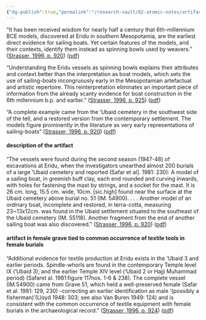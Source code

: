 ```yaml
---
{"dg-publish":true,"permalink":"/research-vault/02-atomic-notes/artifacts-from-6000s-bce-eridu-may-be-spinning-bowls-and-not-the-oldest-evidence-of-sailing-vessels/"}
---
```


“It has been received wisdom for nearly half a century that 6th-millennium BCE models, discovered at Eridu in southern Mesopotamia, are the earliest direct evidence for sailing boats. Yet certain features of the models, and their contexts, identify them instead as spinning bowls used by weavers.” ([Strasser, 1996, p. 920](zotero://select/library/items/NBBF3WPV)) ([pdf](zotero://open-pdf/library/items/P7GGSX85?page=1&annotation=BW9JFFYI))

“Understanding the Eridu vessels as spinning bowls explains their attributes and context better than the interpretation as boat models, which sets the use of sailing-boats incongruously early in the Mesopotamian artefactual and artistic repertoire. This reinterpretation eliminates an important piece of information from the already scanty evidence for boat construction in the 6th millennium b.p. and earlier.” ([Strasser, 1996, p. 925](zotero://select/library/items/NBBF3WPV)) ([pdf](zotero://open-pdf/library/items/P7GGSX85?page=6&annotation=DQNPYC3G))

“A complete example came from the ‘Ubaid cemetery in the southwest side of the tell, and a restored version from the contemporary settlement. The models figure prominently in the literature as very early representations of sailing-boats” ([Strasser, 1996, p. 920](zotero://select/library/items/NBBF3WPV)) ([pdf](zotero://open-pdf/library/items/P7GGSX85?page=1&annotation=9T3DIWAZ))

#### description of the artifact

“The vessels were found during the second season (1947-48) of excavations at Eridu, when the investigators unearthed almost 200 burials of a large ‘Ubaid cemetery and reported (Safar et al]. 1981: 230): A model of a sailing boat, in greenish buff clay, each end rounded and curving inwards, with holes for fastening the mast by strings, and a socket for the mast. It is 26 cm. long, 15.5 cm. wide, 10cm. \[sic.high\] found near the surface at the Ubaid cemetery above burial no. 51 (IM. 54900). . . . Another model of an ordinary boat, incomplete and restored, in terra-cotta, measuring 23~13x12cm. was found in the Ubaid settlement situated to the southeast of the Ubaid cemetery (IM. 55118). Another fragment from the end of another sailing boat was also discovered.” ([Strasser, 1996, p. 920](zotero://select/library/items/NBBF3WPV)) ([pdf](zotero://open-pdf/library/items/P7GGSX85?page=1&annotation=WF6MEXYM))

#### artifact in female grave tied to common occurrence of textile tools in female burials

“Additional evidence for textile production at Eridu exists in the ‘Ubaid 3 and earlier periods. Spindle-whorls are found in the contemporary Temple level IX (‘Ubaid 3), and the earlier Temple XIV level (‘Ubaid 2 or Hajji Muhammad period) (Safaret al. 1981:figure 117nos. 1-6 & 238). The complete vessel (IM.54900) came from Grave 51, which held a well-preserved female (Safar et al. 1981: 129, 230) -correcting an earlier identification as male ‘(possibly a fisherman)’(Lloyd 1948: 303; see also Van Buren 1949: 124) and is consistent with the common occurrence of textile equipment with female burials in the archaeological record.” ([Strasser, 1996, p. 924](zotero://select/library/items/NBBF3WPV)) ([pdf](zotero://open-pdf/library/items/P7GGSX85?page=5&annotation=ALZN9SS3))
